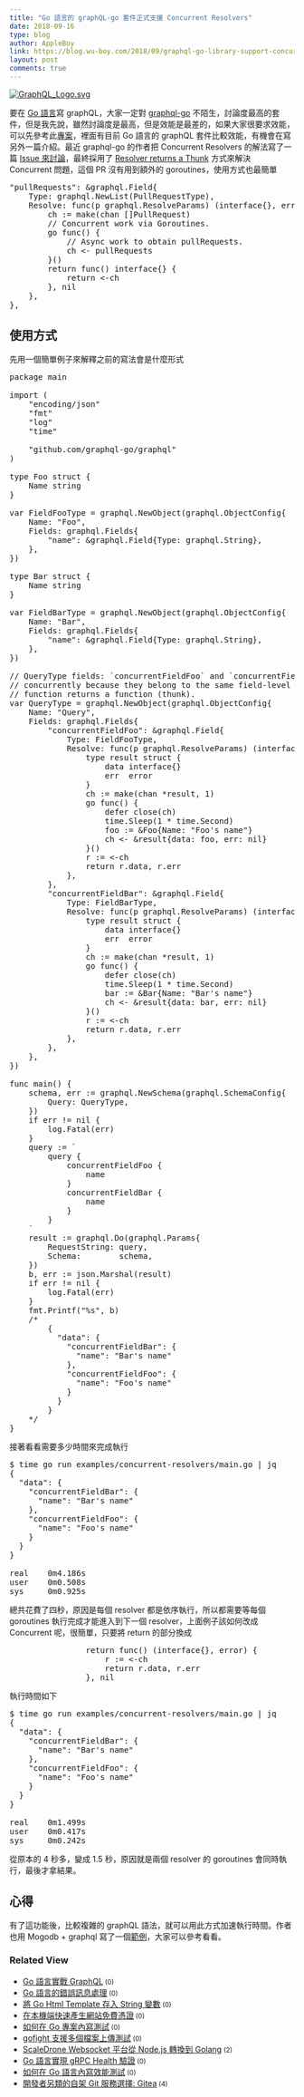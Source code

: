 ```yaml
---
title: "Go 語言的 graphQL-go 套件正式支援 Concurrent Resolvers"
date: 2018-09-16
type: blog
author: AppleBoy
link: https://blog.wu-boy.com/2018/09/graphql-go-library-support-concurrent-resolvers/
layout: post
comments: true
---
```


<a href="https://www.flickr.com/photos/appleboy/30836371338/in/dateposted-public/" title="GraphQL_Logo.svg"><img src="https://i2.wp.com/farm2.staticflickr.com/1852/30836371338_14b636b465_z.jpg?w=840&#038;ssl=1" alt="GraphQL_Logo.svg" data-recalc-dims="1" /></a>

要在 <a href="https://golang.org">Go 語言</a>寫 graphQL，大家一定對 <a href="https://github.com/graphql-go/graphql">graphql-go</a> 不陌生，討論度最高的套件，但是我先說，雖然討論度是最高，但是效能是最差的，如果大家很要求效能，可以先參考此<a href="https://github.com/appleboy/golang-graphql-benchmark">專案</a>，裡面有目前 Go 語言的 graphQL 套件比較效能，有機會在寫另外一篇介紹。最近 graphql-go 的作者把 Concurrent Resolvers 的解法寫了一篇 <a href="https://github.com/graphql-go/graphql/issues/389">Issue 來討論</a>，最終採用了 <a href="https://github.com/graphql-go/graphql/pull/388">Resolver returns a Thunk</a> 方式來解決 Concurrent 問題，這個 PR 沒有用到額外的 goroutines，使用方式也最簡單

<pre class="brush: go; title: ; notranslate">
&quot;pullRequests&quot;: &amp;graphql.Field{
    Type: graphql.NewList(PullRequestType),
    Resolve: func(p graphql.ResolveParams) (interface{}, error) {
        ch := make(chan []PullRequest)
        // Concurrent work via Goroutines.
        go func() {
            // Async work to obtain pullRequests.
            ch &lt;- pullRequests
        }()
        return func() interface{} {
            return &lt;-ch
        }, nil
    },
},
</pre>

<span id="more-7081"></span>

<h2>使用方式</h2>

先用一個簡單例子來解釋之前的寫法會是什麼形式

<pre class="brush: go; title: ; notranslate">
package main

import (
    &quot;encoding/json&quot;
    &quot;fmt&quot;
    &quot;log&quot;
    &quot;time&quot;

    &quot;github.com/graphql-go/graphql&quot;
)

type Foo struct {
    Name string
}

var FieldFooType = graphql.NewObject(graphql.ObjectConfig{
    Name: &quot;Foo&quot;,
    Fields: graphql.Fields{
        &quot;name&quot;: &amp;graphql.Field{Type: graphql.String},
    },
})

type Bar struct {
    Name string
}

var FieldBarType = graphql.NewObject(graphql.ObjectConfig{
    Name: &quot;Bar&quot;,
    Fields: graphql.Fields{
        &quot;name&quot;: &amp;graphql.Field{Type: graphql.String},
    },
})

// QueryType fields: `concurrentFieldFoo` and `concurrentFieldBar` are resolved
// concurrently because they belong to the same field-level and their `Resolve`
// function returns a function (thunk).
var QueryType = graphql.NewObject(graphql.ObjectConfig{
    Name: &quot;Query&quot;,
    Fields: graphql.Fields{
        &quot;concurrentFieldFoo&quot;: &amp;graphql.Field{
            Type: FieldFooType,
            Resolve: func(p graphql.ResolveParams) (interface{}, error) {
                type result struct {
                    data interface{}
                    err  error
                }
                ch := make(chan *result, 1)
                go func() {
                    defer close(ch)
                    time.Sleep(1 * time.Second)
                    foo := &amp;Foo{Name: &quot;Foo&#039;s name&quot;}
                    ch &lt;- &amp;result{data: foo, err: nil}
                }()
                r := &lt;-ch
                return r.data, r.err
            },
        },
        &quot;concurrentFieldBar&quot;: &amp;graphql.Field{
            Type: FieldBarType,
            Resolve: func(p graphql.ResolveParams) (interface{}, error) {
                type result struct {
                    data interface{}
                    err  error
                }
                ch := make(chan *result, 1)
                go func() {
                    defer close(ch)
                    time.Sleep(1 * time.Second)
                    bar := &amp;Bar{Name: &quot;Bar&#039;s name&quot;}
                    ch &lt;- &amp;result{data: bar, err: nil}
                }()
                r := &lt;-ch
                return r.data, r.err
            },
        },
    },
})

func main() {
    schema, err := graphql.NewSchema(graphql.SchemaConfig{
        Query: QueryType,
    })
    if err != nil {
        log.Fatal(err)
    }
    query := `
        query {
            concurrentFieldFoo {
                name
            }
            concurrentFieldBar {
                name
            }
        }
    `
    result := graphql.Do(graphql.Params{
        RequestString: query,
        Schema:        schema,
    })
    b, err := json.Marshal(result)
    if err != nil {
        log.Fatal(err)
    }
    fmt.Printf(&quot;%s&quot;, b)
    /*
        {
          &quot;data&quot;: {
            &quot;concurrentFieldBar&quot;: {
              &quot;name&quot;: &quot;Bar&#039;s name&quot;
            },
            &quot;concurrentFieldFoo&quot;: {
              &quot;name&quot;: &quot;Foo&#039;s name&quot;
            }
          }
        }
    */
}
</pre>

接著看看需要多少時間來完成執行

<pre class="brush: plain; title: ; notranslate">
$ time go run examples/concurrent-resolvers/main.go | jq
{
  &quot;data&quot;: {
    &quot;concurrentFieldBar&quot;: {
      &quot;name&quot;: &quot;Bar&#039;s name&quot;
    },
    &quot;concurrentFieldFoo&quot;: {
      &quot;name&quot;: &quot;Foo&#039;s name&quot;
    }
  }
}

real    0m4.186s
user    0m0.508s
sys     0m0.925s
</pre>

總共花費了四秒，原因是每個 resolver 都是依序執行，所以都需要等每個 goroutines 執行完成才能進入到下一個 resolver，上面例子該如何改成 Concurrent 呢，很簡單，只要將 return 的部分換成

<pre class="brush: go; title: ; notranslate">
                return func() (interface{}, error) {
                    r := &lt;-ch
                    return r.data, r.err
                }, nil
</pre>

執行時間如下

<pre class="brush: plain; title: ; notranslate">
$ time go run examples/concurrent-resolvers/main.go | jq
{
  &quot;data&quot;: {
    &quot;concurrentFieldBar&quot;: {
      &quot;name&quot;: &quot;Bar&#039;s name&quot;
    },
    &quot;concurrentFieldFoo&quot;: {
      &quot;name&quot;: &quot;Foo&#039;s name&quot;
    }
  }
}

real    0m1.499s
user    0m0.417s
sys     0m0.242s
</pre>

從原本的 4 秒多，變成 1.5 秒，原因就是兩個 resolver 的 goroutines 會同時執行，最後才拿結果。

<h2>心得</h2>

有了這功能後，比較複雜的 graphQL 語法，就可以用此方式加速執行時間。作者也用 Mogodb + graphql 寫了一個<a href="https://gist.github.com/chris-ramon/e90e245ae79d664ec2f22e4c5682ea3b">範例</a>，大家可以參考看看。
<div class="wp_rp_wrap  wp_rp_plain" ><div class="wp_rp_content"><h3 class="related_post_title">Related View</h3><ul class="related_post wp_rp"><li data-position="0" data-poid="in-7052" data-post-type="none" ><a href="https://blog.wu-boy.com/2018/07/graphql-in-go/" class="wp_rp_title">Go 語言實戰 GraphQL</a><small class="wp_rp_comments_count"> (0)</small><br /></li><li data-position="1" data-poid="in-6671" data-post-type="none" ><a href="https://blog.wu-boy.com/2017/03/error-handler-in-golang/" class="wp_rp_title">Go 語言的錯誤訊息處理</a><small class="wp_rp_comments_count"> (0)</small><br /></li><li data-position="2" data-poid="in-6963" data-post-type="none" ><a href="https://blog.wu-boy.com/2018/02/simply-output-go-html-template-execution-to-strings/" class="wp_rp_title">將 Go Html Template 存入 String 變數</a><small class="wp_rp_comments_count"> (0)</small><br /></li><li data-position="3" data-poid="in-7047" data-post-type="none" ><a href="https://blog.wu-boy.com/2018/07/mkcert-zero-config-tool-to-make-locally-trusted-development-certificates/" class="wp_rp_title">在本機端快速產生網站免費憑證</a><small class="wp_rp_comments_count"> (0)</small><br /></li><li data-position="4" data-poid="in-7021" data-post-type="none" ><a href="https://blog.wu-boy.com/2018/05/how-to-write-testing-in-golang/" class="wp_rp_title">如何在 Go 專案內寫測試</a><small class="wp_rp_comments_count"> (0)</small><br /></li><li data-position="5" data-poid="in-7092" data-post-type="none" ><a href="https://blog.wu-boy.com/2018/09/gofight-support-upload-file-testing/" class="wp_rp_title">gofight 支援多個檔案上傳測試</a><small class="wp_rp_comments_count"> (0)</small><br /></li><li data-position="6" data-poid="in-6385" data-post-type="none" ><a href="https://blog.wu-boy.com/2016/05/scaledrone-websocket-from-nodejs-to-go/" class="wp_rp_title">ScaleDrone Websocket 平台從 Node.js 轉換到 Golang</a><small class="wp_rp_comments_count"> (2)</small><br /></li><li data-position="7" data-poid="in-6877" data-post-type="none" ><a href="https://blog.wu-boy.com/2017/11/grpc-health-check-in-go/" class="wp_rp_title">Go 語言實現 gRPC Health 驗證</a><small class="wp_rp_comments_count"> (0)</small><br /></li><li data-position="8" data-poid="in-7040" data-post-type="none" ><a href="https://blog.wu-boy.com/2018/06/how-to-write-benchmark-in-go/" class="wp_rp_title">如何在 Go 語言內寫效能測試</a><small class="wp_rp_comments_count"> (0)</small><br /></li><li data-position="9" data-poid="in-6634" data-post-type="none" ><a href="https://blog.wu-boy.com/2017/01/new-git-code-hosting-option-gitea/" class="wp_rp_title">開發者另類的自架 Git 服務選擇: Gitea</a><small class="wp_rp_comments_count"> (4)</small><br /></li></ul></div></div>